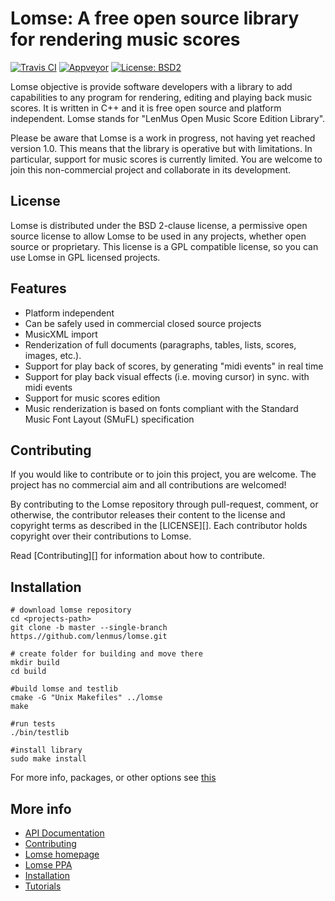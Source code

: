 # Lomse: A free open source library for rendering music scores

[![Travis CI](https://travis-ci.org/lenmus/lomse.svg)](https://travis-ci.org/lenmus/lomse)
[![Appveyor](https://ci.appveyor.com/api/projects/status/m0sbs3tkwvnih9bl/branch/master?svg=true)](https://ci.appveyor.com/project/lenmus/lomse/branch/master)
[![License: BSD2](https://img.shields.io/badge/License-BSD--2-blue.svg)](https://lenmus.github.io/lomse/page-library-license.html)


Lomse objective is provide software developers with a library to add capabilities to any program for rendering, editing and playing back music scores. It is written in C++ and it is free open source and platform independent. Lomse stands for "LenMus Open Music Score Edition Library".

Please be aware that Lomse is a work in progress, not having yet reached version 1.0. This means that the library is operative but with limitations. In particular, support for music scores is currently limited. You are welcome to join this non-commercial project and collaborate in its development. 


## License
Lomse is distributed under the BSD 2-clause license, a permissive open source license to allow Lomse to be used in any projects, whether open source or proprietary. This license is a GPL compatible license, so you can use Lomse in GPL licensed projects.


## Features

* Platform independent
* Can be safely used in commercial closed source projects
* MusicXML import
* Renderization of full documents (paragraphs, tables, lists, scores, images, etc.).
* Support for play back of scores, by generating "midi events" in real time
* Support for play back visual effects (i.e. moving cursor) in sync. with midi events
* Support for music scores edition
* Music renderization is based on fonts compliant with the Standard Music Font Layout (SMuFL) specification



## Contributing

If you would like to contribute or to join this project, you are welcome. The project has no commercial aim and all contributions are welcomed!

By contributing to the Lomse repository through pull-request, comment,
or otherwise, the contributor releases their content to the
license and copyright terms as described in the [LICENSE][].
Each contributor holds copyright over their contributions to Lomse.

Read [Contributing][] for information about how to contribute.



## Installation

~~~~
# download lomse repository
cd <projects-path>
git clone -b master --single-branch https.//github.com/lenmus/lomse.git

# create folder for building and move there
mkdir build
cd build

#build lomse and testlib
cmake -G "Unix Makefiles" ../lomse
make

#run tests
./bin/testlib

#install library
sudo make install
~~~~

For more info, packages, or other options see [this](http://www.lenmus.org/en/lomse/install)



## More info
* [API Documentation](https://lenmus.github.io/lomse/)
* [Contributing](https://github.com/lenmus/lomse/blob/master/CONTRIBUTING.md)
* [Lomse homepage](http://www.lenmus.org/en/lomse/intro)
* [Lomse PPA](https://launchpad.net/~lomse/+archive/ubuntu/ppa/+packages)
* [Installation](http://www.lenmus.org/en/lomse/install)
* [Tutorials](http://www.lenmus.org/en/lomse/documents)


